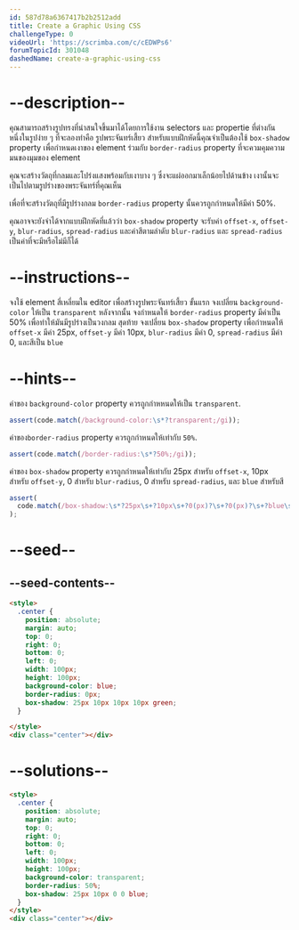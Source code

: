 ```yaml
---
id: 587d78a6367417b2b2512add
title: Create a Graphic Using CSS
challengeType: 0
videoUrl: 'https://scrimba.com/c/cEDWPs6'
forumTopicId: 301048
dashedName: create-a-graphic-using-css
---
```


# --description--

คุณสามารถสร้างรูปทรงที่น่าสนใจขึ้นมาได้โดยการใช้งาน selectors และ propertie ที่ต่างกัน 
หนึ่งในรูปง่าย ๆ ที่จะลองทำคือ รูปพระจันทร์เสี้ยว
สำหรับแบบฝึกหัดนี้คุณจำเป็นต้องใช้ `box-shadow` property เพื่อกำหนดเงาของ element ร่วมกับ `border-radius` property ที่จะควมคุมความมนของมุมของ element

คุณจะสร้างวัตถุที่กลมและโปร่งแสงพร้อมกับเงาบาง ๆ ซึ่งจะแผ่ออกมาเล็กน้อยไปด้านข้าง
เงานั้นจะเป็นไปตามรูปร่างของพระจันทร์ที่คุณเห็น

เพื่อที่จะสร้างวัตถุที่มีรูปร่างกลม  `border-radius` property นั้นควรถูกกำหนดให้มีค่า 50%.

คุณอาจจะยังจำได้จากแบบฝึกหัดที่แล้วว่า `box-shadow` property จะรับค่า `offset-x`, `offset-y`, `blur-radius`, `spread-radius` และค่าสีตามลำดับ
`blur-radius` และ `spread-radius` เป็นค่าที่จะมีหรือไม่มีก็ได้

# --instructions--

จงใช้ element สี่เหลี่ยมใน editor เพื่อสร้างรูปพระจันทร์เสี้ยว
ขั้นแรก จงเปลี่ยน `background-color` ให้เป็น `transparent`
หลังจากนั้น จงกำหนดให้ `border-radius` property มีค่าเป็น 50% เพื่อทำให้มันมีรูปร่างเป็นวงกลม
สุดท้าย จงเปลี่ยน `box-shadow` property เพื่อกำหนดให้ `offset-x` มีค่า 25px,  `offset-y` มีค่า 10px, `blur-radius` มีค่า 0, `spread-radius` มีค่า 0, และสีเป็น `blue`

# --hints--

ค่าของ `background-color` property ควรถูกกำหหนดให้เป็น `transparent`.

```js
assert(code.match(/background-color:\s*?transparent;/gi));
```

ค่าของ`border-radius` property ควรถูกกำหนดให้เท่ากับ `50%`.

```js
assert(code.match(/border-radius:\s*?50%;/gi));
```

ค่าของ `box-shadow` property ควรถูกกำหนดให้เท่ากับ 25px สำหรับ `offset-x`, 10px สำหรับ `offset-y`, 0 สำหรับ `blur-radius`, 0 สำหรับ `spread-radius`, และ `blue` สำหรับสี

```js
assert(
  code.match(/box-shadow:\s*?25px\s+?10px\s+?0(px)?\s+?0(px)?\s+?blue\s*?;/gi)
);
```

# --seed--

## --seed-contents--

```html
<style>
  .center {
    position: absolute;
    margin: auto;
    top: 0;
    right: 0;
    bottom: 0;
    left: 0;
    width: 100px;
    height: 100px;
    background-color: blue;
    border-radius: 0px;
    box-shadow: 25px 10px 10px 10px green;
  }

</style>
<div class="center"></div>
```

# --solutions--

```html
<style>
  .center {
    position: absolute;
    margin: auto;
    top: 0;
    right: 0;
    bottom: 0;
    left: 0;
    width: 100px;
    height: 100px;
    background-color: transparent;
    border-radius: 50%;
    box-shadow: 25px 10px 0 0 blue;
  }
</style>
<div class="center"></div>
```
